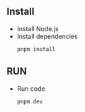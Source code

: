 ## Install

- Install Node.js
- Install dependencies
  ```bash
  pnpm install
  ```

## RUN

- Run code
  ```bash
  pnpm dev
  ```
